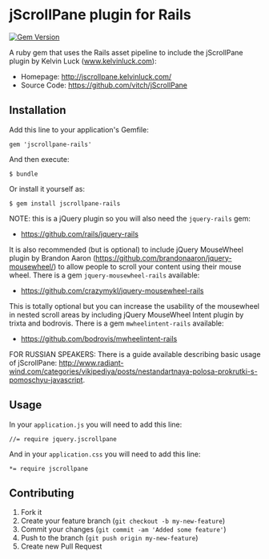 # jScrollPane plugin for Rails

[![Gem Version](https://badge.fury.io/rb/jscrollpane-rails.png)](http://badge.fury.io/rb/jscrollpane-rails)

A ruby gem that uses the Rails asset pipeline to include the jScrollPane plugin by Kelvin Luck
 (www.kelvinluck.com):

* Homepage: http://jscrollpane.kelvinluck.com/
* Source Code: https://github.com/vitch/jScrollPane

## Installation

Add this line to your application's Gemfile:

    gem 'jscrollpane-rails'

And then execute:

    $ bundle

Or install it yourself as:

    $ gem install jscrollpane-rails

NOTE: this is a jQuery plugin so you will also need the `jquery-rails` gem:

* https://github.com/rails/jquery-rails

It is also recommended (but is optional) to include jQuery MouseWheel plugin by Brandon Aaron
(https://github.com/brandonaaron/jquery-mousewheel/) to allow people to scroll your content
using their mouse wheel. There is a gem `jquery-mousewheel-rails` available:

* https://github.com/crazymykl/jquery-mousewheel-rails

This is totally optional but you can increase the usability of the mousewheel in nested scroll areas
by including jQuery MouseWheel Intent plugin by trixta and bodrovis.
There is a gem `mwheelintent-rails` available:

* https://github.com/bodrovis/mwheelintent-rails

FOR RUSSIAN SPEAKERS: There is a guide available describing basic usage of jScrollPane: http://www.radiant-wind.com/categories/vikipediya/posts/nestandartnaya-polosa-prokrutki-s-pomoschyu-javascript.

## Usage

In your `application.js` you will need to add this line:

    //= require jquery.jscrollpane
   
And in your `application.css` you will need to add this line:

    *= require jscrollpane

## Contributing

1. Fork it
2. Create your feature branch (`git checkout -b my-new-feature`)
3. Commit your changes (`git commit -am 'Added some feature'`)
4. Push to the branch (`git push origin my-new-feature`)
5. Create new Pull Request
